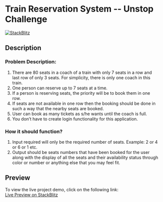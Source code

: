 # Train Reservation System -- Unstop Challenge

[![StackBlitz](https://img.shields.io/badge/View-StackBlitz-blue)](https://angular-6djg8g.stackblitz.io/)

## Description

### Problem Description:

1. There are 80 seats in a coach of a train with only 7 seats in a row and last row of only 3
seats. For simplicity, there is only one coach in this train.
2. One person can reserve up to 7 seats at a time.
3. If a person is reserving seats, the priority will be to book them in one row.
4. If seats are not available in one row then the booking should be done in such a way that the
nearby seats are booked.
5. User can book as many tickets as s/he wants until the coach is full.
6. You don’t have to create login functionality for this application.
   
### How it should function?

1. Input required will only be the required number of seats. Example: 2 or 4 or 6 or 1 etc.
2. Output should be seats numbers that have been booked for the user along with the display of
all the seats and their availability status through color or number or anything else that you may
feel fit.

## Preview

To view the live project demo, click on the following link:  
[Live Preview on StackBlitz](https://angular-6djg8g.stackblitz.io/)
